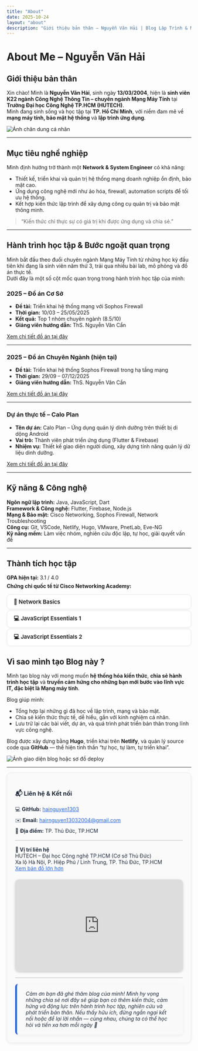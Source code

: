 ```yaml
---
title: "About"
date: 2025-10-24
layout: "about"
description: "Giới thiệu bản thân – Nguyễn Văn Hải | Blog Lập Trình & Mạng Máy Tính"
---
```


# About Me – Nguyễn Văn Hải

## Giới thiệu bản thân
Xin chào! Mình là **Nguyễn Văn Hải**, sinh ngày **13/03/2004**, hiện là **sinh viên K22 ngành Công Nghệ Thông Tin – chuyên ngành Mạng Máy Tính** tại **Trường Đại học Công Nghệ TP.HCM (HUTECH)**.  
Mình đang sinh sống và học tập tại **TP. Hồ Chí Minh**, với niềm đam mê về **mạng máy tính, bảo mật hệ thống** và **lập trình ứng dụng**.

![Ảnh chân dung cá nhân](/images/about/avatar.jpg)


---

## Mục tiêu nghề nghiệp
Mình định hướng trở thành một **Network & System Engineer** có khả năng:

- Thiết kế, triển khai và quản trị hệ thống mạng doanh nghiệp ổn định, bảo mật cao.  
- Ứng dụng công nghệ mới như ảo hóa, firewall, automation scripts để tối ưu hệ thống.  
- Kết hợp kiến thức lập trình để xây dựng công cụ quản trị và bảo mật thông minh.

> “Kiến thức chỉ thực sự có giá trị khi được ứng dụng và chia sẻ.”

---

## Hành trình học tập & Bước ngoặt quan trọng
Mình bắt đầu theo đuổi chuyên ngành Mạng Máy Tính từ những học kỳ đầu tiên khi đang là sinh viên năm thứ 3, trải qua nhiều bài lab, mô phỏng và đồ án thực tế.  
Dưới đây là một số cột mốc quan trọng trong hành trình học tập của mình:

### 2025 – Đồ án Cơ Sở
- **Đề tài:** Triển khai hệ thống mạng với Sophos Firewall  
- **Thời gian:** 10/03 – 25/05/2025  
- **Kết quả:** Top 1 nhóm chuyên ngành (8.5/10)  
- **Giảng viên hướng dẫn:** ThS. Nguyễn Văn Cẩn  

[Xem chi tiết đồ án tại đây](/projects/dacs/)

---

### 2025 – Đồ án Chuyên Ngành (hiện tại)
- **Đề tài:** Triển khai hệ thống Sophos Firewall trong hạ tầng mạng  
- **Thời gian:** 29/09 – 07/12/2025  
- **Giảng viên hướng dẫn:** ThS. Nguyễn Văn Cẩn  

[Xem chi tiết đồ án tại đây](/projects/dacn/)

---

### Dự án thực tế – Calo Plan
- **Tên dự án:** Calo Plan – Ứng dụng quản lý dinh dưỡng trên thiết bị di dộng Android  
- **Vai trò:** Thành viên phát triển ứng dụng (Flutter & Firebase)  
- **Nhiệm vụ:** Thiết kế giao diện người dùng, xây dựng tính năng quản lý dữ liệu dinh dưỡng.  

[Xem chi tiết đồ án tại đây](/projects/caloplan/)

---

## Kỹ năng & Công nghệ

**Ngôn ngữ lập trình:** Java, JavaScript, Dart  
**Framework & Công nghệ:** Flutter, Firebase, Node.js  
**Mạng & Bảo mật:** Cisco Networking, Sophos Firewall, Network Troubleshooting  
**Công cụ:** Git, VSCode, Netlify, Hugo, VMware, PnetLab, Eve-NG   
**Kỹ năng mềm:** Làm việc nhóm, nghiên cứu độc lập, tự học, giải quyết vấn đề  


---
## Thành tích học tập

<ul style="list-style-type: none; padding-left: 0; margin-top: 12px;">
  <li style="margin-bottom: 6px;"><strong>GPA hiện tại:</strong> 3.1 / 4.0</li>
  <li><strong>Chứng chỉ quốc tế từ Cisco Networking Academy:</strong></li>
</ul>

<!-- Accordion Container -->
<div style="margin-top: 8px;">

  <!-- Network Basics -->
  <details style="border: 1px solid #e5e5e5; border-radius: 10px; background: #fff; box-shadow: 0 1px 4px rgba(0,0,0,0.04); transition: box-shadow 0.25s ease; margin-bottom: 3px;">
    <summary onmouseover="this.parentElement.style.boxShadow='0 3px 10px rgba(0,0,0,0.08)';" 
              onmouseout="this.parentElement.style.boxShadow='0 1px 4px rgba(0,0,0,0.04)';"
              style="cursor: pointer; padding: 10px 18px; font-weight: 600; font-size: 15px; display: flex; align-items: center;">
      📘 Network Basics
    </summary>
    <div style="padding: 10px 20px 18px 20px;">
      <p style="color: #555; font-size: 14px; margin: 6px 0;">
        Kiến thức nền tảng về mạng máy tính (OSI, IP, Routing)
      </p>
      <div style="text-align: center; margin-top: 10px;">
        <img src="/images/certificates/network-basics.jpg" alt="Network Basics" 
             style="max-width: 90%; border-radius: 12px; box-shadow: 0 2px 10px rgba(0,0,0,0.2);">
      </div>
    </div>
  </details>

  <!-- JavaScript Essentials 1 -->
  <details style="border: 1px solid #e5e5e5; border-radius: 10px; background: #fff; box-shadow: 0 1px 4px rgba(0,0,0,0.04); transition: box-shadow 0.25s ease; margin-bottom: 3px;">
    <summary onmouseover="this.parentElement.style.boxShadow='0 3px 10px rgba(0,0,0,0.08)';" 
              onmouseout="this.parentElement.style.boxShadow='0 1px 4px rgba(0,0,0,0.04)';"
              style="cursor: pointer; padding: 10px 18px; font-weight: 600; font-size: 15px; display: flex; align-items: center;">
      💻 JavaScript Essentials 1
    </summary>
    <div style="padding: 10px 20px 18px 20px;">
      <p style="color: #555; font-size: 14px; margin: 6px 0;">
        Kiến thức cơ bản về JS, logic lập trình và cú pháp
      </p>
      <div style="text-align: center; margin-top: 10px;">
        <img src="/images/certificates/javascript-essentials-1.jpg" alt="JavaScript Essentials 1" 
             style="max-width: 90%; border-radius: 12px; box-shadow: 0 2px 10px rgba(0,0,0,0.2);">
      </div>
    </div>
  </details>

  <!-- JavaScript Essentials 2 -->
  <details style="border: 1px solid #e5e5e5; border-radius: 10px; background: #fff; box-shadow: 0 1px 4px rgba(0,0,0,0.04); transition: box-shadow 0.25s ease;">
    <summary onmouseover="this.parentElement.style.boxShadow='0 3px 10px rgba(0,0,0,0.08)';" 
              onmouseout="this.parentElement.style.boxShadow='0 1px 4px rgba(0,0,0,0.04)';"
              style="cursor: pointer; padding: 10px 18px; font-weight: 600; font-size: 15px; display: flex; align-items: center;">
      💻 JavaScript Essentials 2
    </summary>
    <div style="padding: 10px 20px 18px 20px;">
      <p style="color: #555; font-size: 14px; margin: 6px 0;">
        Lập trình hướng đối tượng và thao tác DOM nâng cao
      </p>
      <div style="text-align: center; margin-top: 10px;">
        <img src="/images/certificates/javascript-essentials-2.jpg" alt="JavaScript Essentials 2" 
             style="max-width: 90%; border-radius: 12px; box-shadow: 0 2px 10px rgba(0,0,0,0.2);">
      </div>
    </div>
  </details>

</div>


## Vì sao mình tạo Blog này ?
Mình tạo blog này với mong muốn **hệ thống hóa kiến thức**, **chia sẻ hành trình học tập** và **truyền cảm hứng cho những bạn mới bước vào lĩnh vực IT, đặc biệt là Mạng máy tính**.  

Blog giúp mình:
- Tổng hợp lại những gì đã học về lập trình, mạng và bảo mật.  
- Chia sẻ kiến thức thực tế, dễ hiểu, gắn với kinh nghiệm cá nhân.  
- Lưu trữ lại các bài viết, dự án, và quá trình phát triển bản thân trong lĩnh vực công nghệ.  

Blog được xây dựng bằng **Hugo**, triển khai trên **Netlify**, và quản lý source code qua **GitHub** — thể hiện tinh thần “tự học, tự làm, tự triển khai”.

![Ảnh giao diện blog hoặc sơ đồ deploy](/images/about/blog_structure.png)

---

<div class="contact-card">
  <h3>📬 Liên hệ & Kết nối</h3>

  <ul class="contact-list">
    <li>💻 <strong>GitHub:</strong> <a href="https://github.com/hainguyen1303">hainguyen1303</a></li>
    <li>✉️ <strong>Email:</strong> <a href="mailto:hairnguyen13032004@gmail.com">hairnguyen13032004@gmail.com</a></li>
    <li>📍 <strong>Địa điểm:</strong> TP. Thủ Đức, TP.HCM</li>
  </ul>

  <hr class="contact-divider">

  <p><strong>📍 Vị trí liên hệ</strong><br>
    HUTECH – Đại học Công nghệ TP.HCM (Cơ sở Thủ Đức)<br>
    Xa lộ Hà Nội, P. Hiệp Phú / Linh Trung, TP. Thủ Đức, TP.HCM<br>
    <a href="https://www.google.com/maps/search/?api=1&query=HUTECH+-+Đại+học+Công+nghệ+TP.HCM+Cơ+sở+Thủ+Đức" target="_blank">Xem bản đồ lớn hơn</a>
  </p>

  <iframe
    src="https://www.google.com/maps?q=HUTECH+-+Đại+học+Công+nghệ+TP.HCM+Cơ+sở+Thủ+Đức&output=embed"
    width="100%" height="250"
    allowfullscreen loading="lazy" class="map-frame">
  </iframe>

  <hr class="contact-divider">

  <div class="thank-box">
    Cảm ơn bạn đã ghé thăm blog của mình!  
    Mình hy vọng những chia sẻ nơi đây sẽ giúp bạn có thêm kiến thức, cảm hứng và động lực trên hành trình học tập, nghiên cứu và phát triển bản thân.  
    Nếu thấy hữu ích, đừng ngần ngại kết nối hoặc để lại lời nhắn — cùng nhau, chúng ta có thể học hỏi và tiến xa hơn mỗi ngày 🌱
  </div>
</div>

<style>
  /* ---------- BASE COLOR SYSTEM ---------- */
  :root {
    --bg-light: #fafafa;
    --bg-dark: #0f172a;
    --text-light: #1e293b;
    --text-dark: #e2e8f0;
    --border-light: #e5e7eb;
    --border-dark: #1e293b;
    --accent-light: #2563eb;
    --accent-dark: #60a5fa;
    --shadow-light: 0 2px 8px rgba(0,0,0,0.06);
    --shadow-dark: 0 2px 12px rgba(0,0,0,0.45);
  }

  @media (prefers-color-scheme: light) {
    .contact-card {
      background: var(--bg-light);
      color: var(--text-light);
      border: 1px solid var(--border-light);
      box-shadow: var(--shadow-light);
    }
    .contact-card a {
      color: var(--accent-light);
    }
  }

  @media (prefers-color-scheme: dark) {
    .contact-card {
      background: var(--bg-dark);
      color: var(--text-dark);
      border: 1px solid var(--border-dark);
      box-shadow: var(--shadow-dark);
    }
    .contact-card a {
      color: var(--accent-dark);
    }
  }

  /* ---------- STRUCTURE ---------- */
  .contact-card {
    border-radius: 12px;
    padding: 22px;
    transition: all 0.3s ease;
  }

  .contact-list {
    list-style: none;
    padding: 0;
    margin: 0;
  }
  .contact-list li {
    margin-bottom: 6px;
  }

  .contact-divider {
    margin: 16px 0;
    border: none;
    border-top: 1px solid var(--border-light);
    opacity: 0.3;
  }

  .map-frame {
    border: 0;
    border-radius: 10px;
    box-shadow: 0 2px 6px rgba(0,0,0,0.2);
    margin-top: 8px;
  }

  /* ---------- THANK BOX ---------- */
  .thank-box {
    background: color-mix(in srgb, var(--bg-light) 90%, transparent);
    border-left: 5px solid var(--accent-light);
    border-radius: 8px;
    padding: 18px 24px;
    font-style: italic;
    color: var(--text-light);
    box-shadow: var(--shadow-light);
    transition: all 0.3s ease;
  }

  @media (prefers-color-scheme: dark) {
    .thank-box {
      background: color-mix(in srgb, var(--bg-dark) 85%, transparent);
      border-left: 5px solid var(--accent-dark);
      color: var(--text-dark);
      box-shadow: var(--shadow-dark);
    }
  }
</style>

